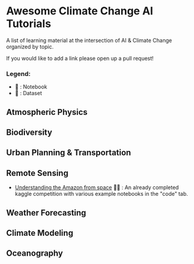 # Awesome Climate Change AI Tutorials
A list of learning material at the intersection of AI &amp; Climate Change organized by topic.

If you would like to add a link please open up a pull request!

### Legend:
- 📓 : Notebook
- 💾 : Dataset

## Atmospheric Physics

## Biodiversity

## Urban Planning & Transportation

## Remote Sensing
- [Understanding the Amazon from space](https://www.kaggle.com/c/planet-understanding-the-amazon-from-space/overview) 📓💾 : An already completed kaggle competition with various example notebooks in the "code" tab.

## Weather Forecasting

## Climate Modeling

## Oceanography

